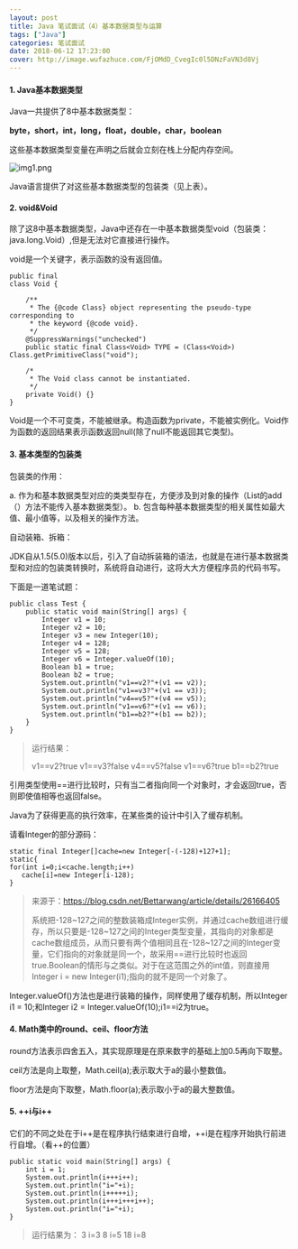 ```yaml
---
layout: post
title: Java 笔试面试（4）基本数据类型与运算
tags: ["Java"]
categories: 笔试面试
date: 2018-06-12 17:23:00
cover: http://image.wufazhuce.com/FjOMdD_CvegIc0l5DNzFaVN3d8Vj
---
```


#### 1. Java基本数据类型

Java一共提供了8中基本数据类型：

**byte，short，int，long，float，double，char，boolean**

这些基本数据类型变量在声明之后就会立刻在栈上分配内存空间。

![img1.png](https://i.loli.net/2019/08/29/yjH2zSFxdp5U6Xa.jpg)

Java语言提供了对这些基本数据类型的包装类（见上表）。

#### 2. void&Void

除了这8中基本数据类型，Java中还存在一中基本数据类型void（包装类：java.long.Void）,但是无法对它直接进行操作。

void是一个关键字，表示函数的没有返回值。

```
public final
class Void {

    /**
     * The {@code Class} object representing the pseudo-type corresponding to
     * the keyword {@code void}.
     */
    @SuppressWarnings("unchecked")
    public static final Class<Void> TYPE = (Class<Void>) Class.getPrimitiveClass("void");

    /*
     * The Void class cannot be instantiated.
     */
    private Void() {}
}
```

Void是一个不可变类，不能被继承。构造函数为private，不能被实例化。Void作为函数的返回结果表示函数返回null(除了null不能返回其它类型)。

#### 3. 基本类型的包装类

包装类的作用：

a. 作为和基本数据类型对应的类类型存在，方便涉及到对象的操作（List的add（）方法不能传入基本数据类型）。
b. 包含每种基本数据类型的相关属性如最大值、最小值等，以及相关的操作方法。

自动装箱、拆箱：

JDK自从1.5(5.0)版本以后，引入了自动拆装箱的语法，也就是在进行基本数据类型和对应的包装类转换时，系统将自动进行，这将大大方便程序员的代码书写。

下面是一道笔试题：

```
public class Test {
	public static void main(String[] args) {
		Integer v1 = 10;
		Integer v2 = 10;
		Integer v3 = new Integer(10);
		Integer v4 = 128;
		Integer v5 = 128;
		Integer v6 = Integer.valueOf(10);
		Boolean b1 = true;
		Boolean b2 = true;
		System.out.println("v1==v2?"+(v1 == v2));
		System.out.println("v1==v3?"+(v1 == v3));
		System.out.println("v4==v5?"+(v4 == v5));
		System.out.println("v1==v6?"+(v1 == v6));
		System.out.println("b1==b2?"+(b1 == b2));
	}
}
```

> 运行结果：
>
> v1==v2?true
> v1==v3?false
> v4==v5?false
> v1==v6?true
> b1==b2?true

引用类型使用==进行比较时，只有当二者指向同一个对象时，才会返回true，否则即使值相等也返回false。

Java为了获得更高的执行效率，在某些类的设计中引入了缓存机制。

请看Integer的部分源码：

```
static final Integer[]cache=new Integer[-(-128)+127+1];  
static{  
for(int i=0;i<cache.length;i++)  
   cache[i]=new Integer[i-128);  
}
```

> 来源于：https://blog.csdn.net/Bettarwang/article/details/26166405
>
> 系统把-128~127之间的整数装箱成Integer实例，并通过cache数组进行缓存，所以只要是-128~127之间的Integer类型变量，其指向的对象都是cache数组成员，从而只要有两个值相同且在-128~127之间的Integer变量，它们指向的对象就是同一个，故采用==进行比较时也返回true.Boolean的情形与之类似。对于在这范围之外的int值，则直接用Integer i = new Integer(i1);指向的就不是同一个对象了。

Integer.valueOf()方法也是进行装箱的操作，同样使用了缓存机制，所以Integer i1 = 10;和Integer i2 = Integer.valueOf(10);i1==i2为true。

#### 4. Math类中的round、ceil、floor方法 

round方法表示四舍五入，其实现原理是在原来数字的基础上加0.5再向下取整。

ceil方法是向上取整，Math.ceil(a);表示取大于a的最小整数值。

floor方法是向下取整，Math.floor(a);表示取小于a的最大整数值。

#### 5. ++i与i++

它们的不同之处在于i++是在程序执行结束进行自增，++i是在程序开始执行前进行自增。（看++的位置）

```
public static void main(String[] args) {
	int i = 1;
	System.out.println(i+++i++);
	System.out.println("i="+i);
	System.out.println(i+++++i);
	System.out.println(i+++i+++i++);
	System.out.println("i="+i);
}
```

> 运行结果为：
> 3
> i=3
> 8
> i=5
> 18
> i=8









